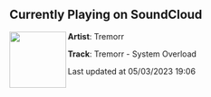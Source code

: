 ## Currently Playing on SoundCloud

[<img align="left" width="100" src="https://i1.sndcdn.com/artworks-sqq74rwmmNNSYOUv-IaDCxQ-t500x500.jpg">](https://soundcloud.com/tremorrdubstep/tremorr-system-overload)

**Artist**: Tremorr 

**Track**: Tremorr - System Overload

Last updated at 05/03/2023 19:06
